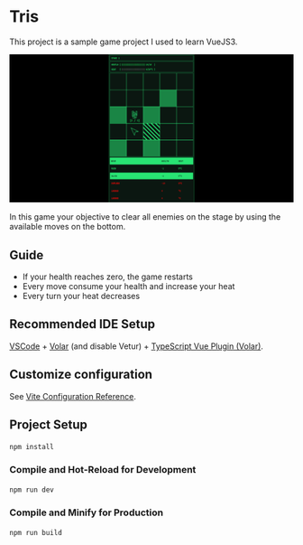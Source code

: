 # Tris

This project is a sample game project I used to learn VueJS3.

![Tris Screenshot](tris-screenshot.png)

In this game your objective to clear all enemies on the stage by using the available moves on the bottom.

## Guide

- If your health reaches zero, the game restarts
- Every move consume your health and increase your heat
- Every turn your heat decreases

## Recommended IDE Setup

[VSCode](https://code.visualstudio.com/) + [Volar](https://marketplace.visualstudio.com/items?itemName=Vue.volar) (and disable Vetur) + [TypeScript Vue Plugin (Volar)](https://marketplace.visualstudio.com/items?itemName=Vue.vscode-typescript-vue-plugin).

## Customize configuration

See [Vite Configuration Reference](https://vitejs.dev/config/).

## Project Setup

```sh
npm install
```

### Compile and Hot-Reload for Development

```sh
npm run dev
```

### Compile and Minify for Production

```sh
npm run build
```

